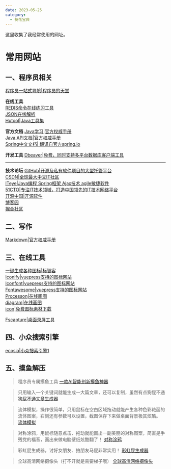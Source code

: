 ```yaml
---
date: 2023-05-25
category:
  - 葵花宝典
---
```


这里收集了我经常使用的网址。
# 常用网站

## 一、程序员相关

[程序员一站式导航|程序员的天堂](http://www.cxy521.com/)<br/>

**在线工具**  
[REDIS命令在线练习工具](https://try.redis.io/)<br/>
[JSON在线解析](https://www.sojson.com/)<br/>
[Hutool|Java工具集](https://hutool.cn/)<br/>

**官方文档**
[Java学习|官方权威手册](https://docs.oracle.com/javase/tutorial/java/index.html)<br/>
[Java API文档|官方权威手册](https://www.oracle.com/cn/java/technologies/java-se-api-doc.html)<br/>
[Spring中文文档| 翻译自官方spring.io](https://springdoc.cn/)<br/>

**开发工具**
[Dbeaver|免费，同时支持多平台数据库客户端工具](https://dbeaver.io/)<br/>

---
**技术论坛**
[GitHub|开源及私有软件项目的大型托管平台](http://www.github.com/)<br/>
[CSDN|全球最大中文IT社区](http://www.csdn.net/)<br/>
[ITeye|Java编程 Spring框架 Ajax技术 agile敏捷软件](https://www.iteye.com/)<br/>
[51CTO|专注IT技术领域，打造中国领先的IT技术网络平台](https://www.51cto.com/)<br/>
[开源中国|开源软件](https://www.oschina.net/)<br/>
[博客园](https://www.cnblogs.com/)<br/>
[掘金社区](https://juejin.cn/user/3104676565223671)<br/>



## 二、写作
[Markdown|官方权威手册](https://markdown.com.cn/)<br/>

 
## 三、在线工具
[一键生成各种图标|标智客](https://www.logomaker.com.cn/)<br/>
[Iconify|vuepress支持的图标网站](https://icon-sets.iconify.design/)<br/>
[Iconfont|vuepress支持的图标网站](https://www.iconfont.cn/)<br/>
[Fontawesome|vuepress支持的图标网站](https://fontawesome.com/icons/)<br/>
[Processon|在线画图](https://www.processon.com/)<br/>
[diagram|在线画图](https://app.diagrams.net/)<br/>
[icon|免费图标素材下载](https://iconmonstr.com/)<br/>

[Fscapture|桌面录屏工具](https://www.faststonecapture.cn/)<br/>

## 四、小众搜索引擎
 [ecosia|小众搜索引擎1]( https://www.ecosia.org/)<br/>



## 五、摸鱼解压
> 程序员专属摸鱼工具
[一款AI智能创新摸鱼神器](https://thief.im/)<br/>

> 只用输入一个关键词就能生成一大篇文章，还可以复制，虽然有点狗屁不通
[狗屁不通文章生成器](https://suulnnka.github.io/BullshitGenerator/)<br/>

> 流体模拟，操作很简单，只用鼠标在空白区域拖动就能产生各种色彩艳丽的流体图案，右侧还有参数可以设置，截图保存下来做桌面背景极其炫酷。
[流体模拟](https://paveldogreat.github.io/WebGL-Fluid-Simulation/)<br/>

> 对称涂鸦，用鼠标随意点击、拖动就能画出一副美丽的对称图案，简直是手残党的福音，画出来做电脑壁纸炫酷翻了！
[对称涂鸦](http://weavesilk.com/)<br/>

>  彩虹屁生成器，讨好女朋友、拍朋友马屁非常实用！
[彩虹屁生成器](https://chp.shadiao.pro/)<br/>

> 全球高清网络摄像头（打不开就是需要梯子哦）
[全球高清网络摄像头](https://www.skylinewebcams.com/)<br/>



    